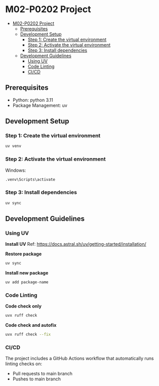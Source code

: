 # M02-P0202 Project

- [M02-P0202 Project](#m02-p0202-project)
  - [Prerequisites](#prerequisites)
  - [Development Setup](#development-setup)
    - [Step 1: Create the virtual environment](#step-1-create-the-virtual-environment)
    - [Step 2: Activate the virtual environment](#step-2-activate-the-virtual-environment)
    - [Step 3: Install dependencies](#step-3-install-dependencies)
  - [Development Guidelines](#development-guidelines)
    - [Using UV](#using-uv)
    - [Code Linting](#code-linting)
    - [CI/CD](#cicd)


## Prerequisites
- Python: python 3.11
- Package Management: uv

## Development Setup

### Step 1: Create the virtual environment
```bash
uv venv
```

### Step 2: Activate the virtual environment

Windows:
```bash
.venv\Scripts\activate
```

### Step 3: Install dependencies
```bash
uv sync
```

## Development Guidelines
### Using UV
**Install UV**
Ref: https://docs.astral.sh/uv/getting-started/installation/

**Restore package**
```bash
uv sync
```

**Install new package**
```bash
uv add package-name
```

### Code Linting

**Code check only**
```bash
uvx ruff check
```

**Code check and autofix**
```bash
uvx ruff check --fix
```

### CI/CD
The project includes a GitHub Actions workflow that automatically runs linting checks on:
- Pull requests to main branch
- Pushes to main branch
